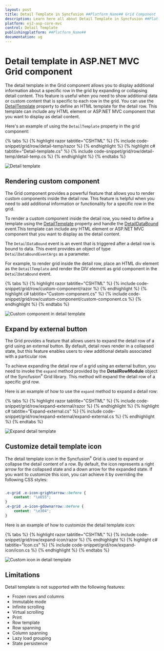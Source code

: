 ```yaml
---
layout: post
title: Detail Template in Syncfusion ##Platform_Name## Grid Component
description: Learn here all about Detail Template in Syncfusion ##Platform_Name## Grid component of Syncfusion Essential JS 2 and more.
platform: ej2-asp-core-mvc
control: Detail Template
publishingplatform: ##Platform_Name##
documentation: ug
---
```


# Detail template in ASP.NET MVC Grid component 

The detail template in the Grid component allows you to display additional information about a specific row in the grid by expanding or collapsing detail content. This feature is useful when you need to show additional data or custom content that is specific to each row in the grid. You can use the [DetailTemplate](https://help.syncfusion.com/cr/aspnetmvc-js2/Syncfusion.EJ2.Grids.Grid.html#Syncfusion_EJ2_Grids_Grid_DetailTemplate) property to define an HTML template for the detail row. This template can include any HTML element or ASP.NET MVC component that you want to display as detail content.

Here's an example of using the `DetailTemplate` property in the grid component:

{% tabs %}
{% highlight razor tabtitle="CSHTML" %}
{% include code-snippet/grid/row/detail-temp/razor %}
{% endhighlight %}
{% highlight c# tabtitle="Detail-template.cs" %}
{% include code-snippet/grid/row/detail-temp/detail-temp.cs %}
{% endhighlight %}
{% endtabs %}

![Detail template](../images/row/detail-template.png)

## Rendering custom component

The Grid component provides a powerful feature that allows you to render custom components inside the detail row. This feature is helpful when you need to add additional information or functionality for a specific row in the grid.

To render a custom component inside the detail row, you need to define a template using the [DetailTemplate](https://help.syncfusion.com/cr/aspnetmvc-js2/Syncfusion.EJ2.Grids.Grid.html#Syncfusion_EJ2_Grids_Grid_DetailTemplate) property and handle the [DetailDataBound](https://help.syncfusion.com/cr/aspnetmvc-js2/Syncfusion.EJ2.Grids.Grid.html#Syncfusion_EJ2_Grids_Grid_DetailDataBound) event.This template can include any HTML element or ASP.NET MVC component that you want to display as the detail content.

The `DetailDataBound` event is an event that is triggered after a detail row is bound to data. This event provides an object of type `DetailDataBoundEventArgs` as a parameter.

For example, to render grid inside the detail row, place an HTML div element as the `DetailTemplate` and render the DIV element as grid component in the `DetailDataBound` event.

{% tabs %}
{% highlight razor tabtitle="CSHTML" %}
{% include code-snippet/grid/row/custom-component/razor %}
{% endhighlight %}
{% highlight c# tabtitle="Custom-component.cs" %}
{% include code-snippet/grid/row/custom-component/custom-component.cs %}
{% endhighlight %}
{% endtabs %}

![Custom component in detail template](../images/row/custom-component.png)

## Expand by external button

The Grid provides a feature that allows users to expand the detail row of a grid using an external button. By default, detail rows render in a collapsed state, but this feature enables users to view additional details associated with a particular row. 

To achieve expanding the detail row of a grid using an external button, you need to invoke the `expand` method provided by the **DetailRowModule** object of the Syncfusion<sup style="font-size:70%">&reg;</sup> Grid library. This method will expand the detail row of a specific grid row.

Here is an example of how to use the `expand` method to expand a detail row:

{% tabs %}
{% highlight razor tabtitle="CSHTML" %}
{% include code-snippet/grid/row/expand-external/razor %}
{% endhighlight %}
{% highlight c# tabtitle="Expand-external.cs" %}
{% include code-snippet/grid/row/expand-external/expand-external.cs %}
{% endhighlight %}
{% endtabs %}

![Expand detail template](../images/row/detail-template-expand.gif)

## Customize detail template icon

The detail template icon in the Syncfusion<sup style="font-size:70%">&reg;</sup> Grid is used to expand or collapse the detail content of a row. By default, the icon represents a right arrow for the collapsed state and a down arrow for the expanded state. If you want to customize this icon, you can achieve it by overriding the following CSS styles:

```css

.e-grid .e-icon-grightarrow::before {
    content: "\e655";
}
.e-grid .e-icon-gdownarrow::before {
    content: "\e304";
}

```

Here is an example of how to customize the detail template icon:

{% tabs %}
{% highlight razor tabtitle="CSHTML" %}
{% include code-snippet/grid/row/expand-icon/razor %}
{% endhighlight %}
{% highlight c# tabtitle="Icon.cs" %}
{% include code-snippet/grid/row/expand-icon/icon.cs %}
{% endhighlight %}
{% endtabs %}

![Custom icon in detail template](../images/row/expand-icon.png)

## Limitations

Detail template is not supported with the following features:

* Frozen rows and columns
* Immutable mode
* Infinite scrolling
* Virtual scrolling
* Print
* Row template
* Row spanning
* Column spanning
* Lazy load grouping
* State persistence

